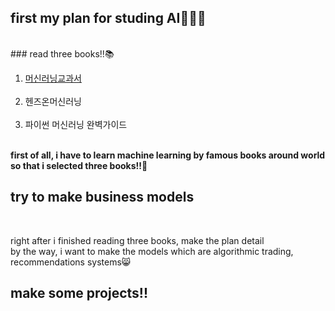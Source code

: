 ## first my plan for studing AI👨🏻‍💻
<br>
### read three books!!📚
<ol>
  <li><a href="https://github.com/jongheonleee/Artificial_Intelligence/tree/master/%EB%A8%B8%EC%8B%A0%EB%9F%AC%EB%8B%9D%EA%B5%90%EA%B3%BC%EC%84%9C">머신러닝교과서</a></li><br>
  
  <li>헨즈온머신러닝</li><br>
  <li>파이썬 머신러닝 완벽가이드</li><br>
</ol>

<p>
<b>first of all, i have to learn machine learning by famous books around world so that i selected three books!!📖</b>
</p>


## try to make business models
<br>

right after i finished reading three books, make the plan detail<br>
by the way, i want to make the models which are algorithmic trading, recommendations systems😸

## make some projects!!
